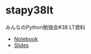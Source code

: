 # stapy38lt
みんなのPython勉強会#38 LT資料

* [Notebook](http://nbviewer.jupyter.org/github/drillan/stapy38lt/blob/master/stapy38LT.ipynb)
* [Slides](http://nbviewer.jupyter.org/format/slides/github/drillan/stapy38lt/blob/master/stapy38LT.ipynb)
